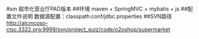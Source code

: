 #sm 超市化营业厅PAD版本
##环境
maven + SpringMVC + mybatis + js
##配置文件说明
数据源配置：classpath:conf/jdbc.properties
##SVN路径
http://alcmcpso-ctsc.3322.org:9999/svn/project_guiz/code/o2oshop/supermarket

